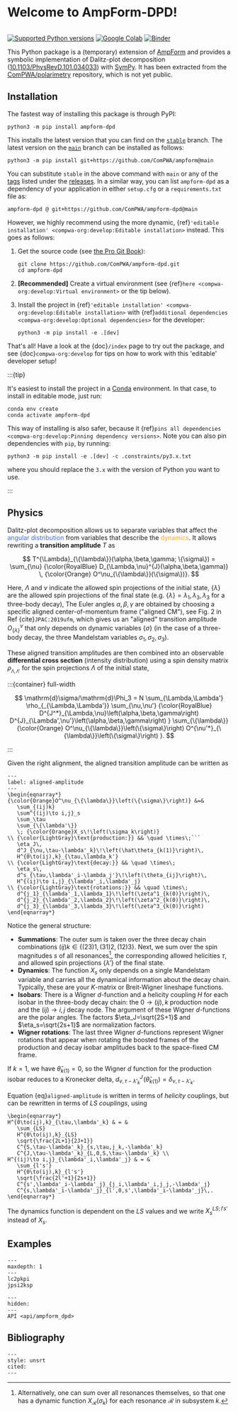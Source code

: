 # Welcome to AmpForm-DPD!

```{title} Welcome

```

[![Supported Python versions](https://img.shields.io/pypi/pyversions/ampform-dpd)](https://pypi.org/project/ampform-dpd)
[![Google Colab](https://colab.research.google.com/assets/colab-badge.svg)](https://colab.research.google.com/github/ComPWA/ampform/blob/main)
[![Binder](https://static.mybinder.org/badge_logo.svg)](https://mybinder.org/v2/gh/ComPWA/ampform/main?filepath=docs)

This Python package is a (temporary) extension of [AmpForm](https://ampform.rtfd.io) and provides a symbolic implementation of Dalitz-plot decomposition ([10.1103/PhysRevD.101.034033](https://journals.aps.org/prd/abstract/10.1103/PhysRevD.101.034033)) with [SymPy](https://www.sympy.org/en/index.html). It has been extracted from the [ComPWA/polarimetry](https://github.com/ComPWA/polarimetry) repository, which is not yet public.

## Installation

The fastest way of installing this package is through PyPI:

```shell
python3 -m pip install ampform-dpd
```

This installs the latest version that you can find on the [`stable`](https://github.com/ComPWA/ampform-dpd/tree/stable) branch. The latest version on the [`main`](https://github.com/ComPWA/ampform/tree/main) branch
can be installed as follows:

```shell
python3 -m pip install git+https://github.com/ComPWA/ampform@main
```

You can substitute `stable` in the above command with `main` or any of the [tags](https://github.com/ComPWA/ampform-dpd/tags) listed under the [releases](https://github.com/ComPWA/ampform-dpd/releases). In a similar way, you can list `ampform-dpd` as a dependency of your application in either `setup.cfg` or a `requirements.txt` file as:

```text
ampform-dpd @ git+https://github.com/ComPWA/ampform-dpd@main
```

However, we highly recommend using the more dynamic, {ref}`'editable installation' <compwa-org:develop:Editable installation>` instead. This goes as follows:

1. Get the source code (see [the Pro Git Book](https://git-scm.com/book/en/v2)):

   ```shell
   git clone https://github.com/ComPWA/ampform-dpd.git
   cd ampform-dpd
   ```

2. **\[Recommended\]** Create a virtual environment (see {ref}`here <compwa-org:develop:Virtual environment>` or the tip below).

3. Install the project in {ref}`'editable installation' <compwa-org:develop:Editable installation>` with {ref}`additional dependencies <compwa-org:develop:Optional dependencies>` for the developer:

   ```shell
   python3 -m pip install -e .[dev]
   ```

That's all! Have a look at the {doc}`/index` page to try out the package, and see {doc}`compwa-org:develop` for tips on how to work with this 'editable' developer setup!

:::{tip}

It's easiest to install the project in a [Conda](https://docs.conda.io/en/latest/miniconda.html) environment. In that case, to install in editable mode, just run:

```shell
conda env create
conda activate ampform-dpd
```

This way of installing is also safer, because it {ref}`pins all dependencies <compwa-org:develop:Pinning dependency versions>`. Note you can also pin dependencies with `pip`, by running:

```shell
python3 -m pip install -e .[dev] -c .constraints/py3.x.txt
```

where you should replace the `3.x` with the version of Python you want to use.

:::

<!-- cspell:ignore pkpi -->

## Physics

Dalitz-plot decomposition allows us to separate variables that affect the <font color=RoyalBlue>angular distribution</font> from variables that describe the <font color=Orange>dynamics</font>. It allows rewriting a **transition amplitude**&nbsp;$T$ as

$$
T^{\Lambda}_{\{\lambda\}}(\alpha,\beta,\gamma; \{\sigma\}) = \sum_{\nu}
{\color{RoyalBlue} D_{\Lambda,\nu}^{J}(\alpha,\beta,\gamma)}
\,
{\color{Orange} O^\nu_{\{\lambda\}}(\{\sigma\})}.
$$

Here, $\Lambda$ and $\nu$ indicate the allowed spin projections of the initial state, $\{\lambda\}$ are the allowed spin projections of the final state (e.g. $\{\lambda\}=\lambda_1,\lambda_3,\lambda_3$ for a three-body decay), The Euler angles $\alpha,\beta,\gamma$ are obtained by choosing a specific aligned center-of-momentum frame ("aligned CM"), see Fig.&nbsp;2 in Ref&nbsp;{cite}`JPAC:2019ufm`, which gives us an "aligned" transition amplitude $O^\nu_{\{\lambda\}}$ that only depends on dynamic variables $\{\sigma\}$ (in the case of a three-body decay, the three Mandelstam variables $\sigma_1,\sigma_2,\sigma_3$).

These aligned transition amplitudes are then combined into an observable **differential cross section** (intensity distribution) using a spin density matrix $\rho_{_{\Lambda,\Lambda'}}$ for the spin projections $\Lambda$ of the initial state,

:::{container} full-width

$$
\mathrm{d}\sigma/\mathrm{d}\Phi_3 = N
\sum_{\Lambda,\Lambda'} \rho_{_{\Lambda,\Lambda'}}
\sum_{\nu,\nu'} {\color{RoyalBlue}
      D^{J^*}_{\Lambda,\nu}\left(\alpha,\beta,\gamma\right)
      D^{J}_{\Lambda',\nu'}\left(\alpha,\beta,\gamma\right)
   }
   \sum_{\{\lambda\}} {\color{Orange}
      O^\nu_{\{\lambda\}}\left(\{\sigma\}\right)
      O^{\nu'*}_{\{\lambda\}}\left(\{\sigma\}\right)
   }.
$$

:::

Given the right alignment, the aligned transition amplitude can be written as

<!-- prettier-ignore-start -->

````{math}
---
label: aligned-amplitude
---
\begin{eqnarray*}
{\color{Orange}O^\nu_{\{\lambda\}}\left(\{\sigma\}\right)} &=&
   \sum_{(ij)k}
   \sum^{(ij)\to i,j}_s
   \sum_\tau
   \sum_{\{\lambda'\}}
   \; {\color{Orange}X_s\!\left(\sigma_k\right)}
\\ {\color{LightGray}\text{production:}} && \quad \times\;```
   \eta_J\,
   d^J_{\nu,\tau-\lambda'_k}\!\left(\hat\theta_{k(1)}\right)\,
   H^{0\to(ij),k}_{\tau,\lambda_k'}
\\ {\color{LightGray}\text{decay:}} && \quad \times\;
   \eta_s\,
   d^s_{\tau,\lambda'_i-\lambda_j'}\!\left(\theta_{ij}\right)\,
   H^{(ij)\to i,j}_{\lambda'_i,\lambda'_j}
\\ {\color{LightGray}\text{rotations:}} && \quad \times\;
   d^{j_1}_{\lambda'_1,\lambda_1}\!\left(\zeta^1_{k(0)}\right)\,
   d^{j_2}_{\lambda'_2,\lambda_2}\!\left(\zeta^2_{k(0)}\right)\,
   d^{j_3}_{\lambda'_3,\lambda_3}\!\left(\zeta^3_{k(0)}\right)
\end{eqnarray*}
````

Notice the general structure:

- **Summations**: The outer sum is taken over the three decay chain combinations $(ij)k \in \left\{(23)1, (31)2, (12)3\right\}$. Next, we sum over the spin magnitudes&nbsp;$s$ of all resonances[^1], the corresponding allowed helicities&nbsp;$\tau$, and allowed spin projections&nbsp;$\{\lambda'\}$ of the final state.
- **Dynamics**: The function $X_s$ only depends on a single Mandelstam variable and carries all the dynamical information about the decay chain. Typically, these are your $K$-matrix or Breit-Wigner lineshape functions.
- **Isobars**: There is a Wigner&nbsp;$d$-function and a helicity coupling $H$ for each isobar in the three-body decay chain: the $0\to(ij),k$ production node and the $(ij)\to i,j$ decay node. The argument of these Wigner&nbsp;$d$-functions are the polar angles. The factors $\eta_J=\sqrt{2S+1}$ and $\eta_s=\sqrt{2s+1}$ are normalization factors.
- **Wigner rotations**: The last three Wigner&nbsp;$d$-functions represent Wigner rotations that appear when rotating the boosted frames of the production and decay isobar amplitudes back to the space-fixed CM frame.

If $k=1$, we have $\hat\theta_{k(1)}=0$, so the Wigner&nbsp;$d$ function for the production isobar reduces to a Kronecker delta, $d^J_{\nu,\tau-\lambda'_k}\!\left(\hat\theta_{k(1)}\right) = \delta_{\nu,\tau-\lambda'_k}$.

[^1]: Alternatively, one can sum over all resonances themselves, so that one has a dynamic function&nbsp;$X_\mathcal{R}(\sigma_k)$ for each resonance&nbsp;$\mathcal{R}$ in subsystem&nbsp;$k$.

Equation&nbsp;{eq}`aligned-amplitude` is written in terms of _helicity_ couplings, but can be rewritten in terms of _$LS$ couplings_, using

```{math}
\begin{eqnarray*}
H^{0\to(ij),k}_{\tau,\lambda'_k} & = &
   \sum_{LS}
   H^{0\to(ij),k}_{LS}
   \sqrt{\frac{2L+1}{2J+1}}
   C^{S,\tau-\lambda'_k}_{s,\tau,j_k,-\lambda'_k}
   C^{J,\tau-\lambda'_k}_{L,0,S,\tau-\lambda'_k} \\
H^{(ij)\to i,j}_{\lambda'_i,\lambda'_j} & = &
   \sum_{l's'}
   H^{0\to(ij),k}_{l's'}
   \sqrt{\frac{2l'+1}{2s+1}}
   C^{s',\lambda'_i-\lambda'_j}_{j_i,\lambda'_i,j_j,-\lambda'_j}
   C^{s,\lambda'_i-\lambda'_j}_{l',0,s',\lambda'_i-\lambda'_j}\,.
\end{eqnarray*}
```

The dynamics function is dependent on the $LS$&nbsp;values and we write $X_s^{LS;l's'}$ instead of $X_s$.

## Examples

```{toctree}
---
maxdepth: 1
---
lc2pkpi
jpsi2ksp
```

```{toctree}
---
hidden:
---
API <api/ampform_dpd>
```

## Bibliography

```{bibliography} /references.bib
---
style: unsrt
cited:
---
```
